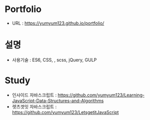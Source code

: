# Portfolio

+ URL : https://yumyum123.github.io/portfolio/

# 설명
+ 사용기술 : ES6, CSS, , scss, jQuery, GULP

# Study
+ 인사이드 자바스크립트 : https://github.com/yumyum123/Learning-JavaScript-Data-Structures-and-Algorithms
+ 렛츠겟잇 자바스크립트 : https://github.com/yumyum123/LetsgetitJavaScript

